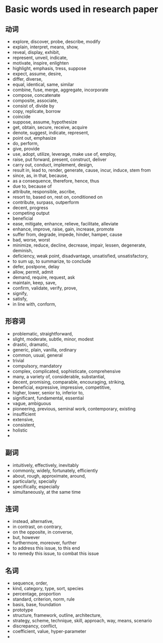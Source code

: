 # Basic words used in research paper

## 动词
* explore, discover, probe, describe, modify
* explain, interpret, means, show,
* reveal, display, exhibit,
* represent, unveil, indicate, 
* motivate, inspire, enlighten
* highlight, emphasis, tress, suppose
* expect, assume, desire, 
* differ, diverse, 
* equal, identical, same, similar
* combine, fuse, merge, aggregate, incorporate
* compose, concatenate
* composite, associate,
* consist of, divide by
* copy, replicate, borrow
* coincide
* suppose, assume, hypothesize
* get, obtain, secure, receive, acquire 
* denote, suggest, indicate, represent, 
* point out, emphasize
* do, perform,
* give, provide
* use, adopt, utilize, leverage, make use of, employ, 
* raise, put forward, present, construct, deliver
* carry out, conduct, implement, design,
* result in, lead to, render, generate, cause, incur, induce, stem from
* since, as, in that, because, 
* as a consequence, therefore, hence, thus
* due to, because of
* attribute, responsible, ascribe,
* resort to, based on, rest on, conditioned on
* contribute, surpass, outperform
* decent, progress
* competing output
* beneficial
* ease, mitigate, enhance, relieve, facilitate, alleviate
* enhance, improve, raise, gain, increase, promote
* suffer from, degrade, impede, hinder, hamper, cause
* bad, worse, worst
* minimize, reduce, decline, decrease, impair, lessen, degenerate, deminish, 
* deficiency, weak point, disadvantage, unsatisfied, unsatisfactory,
* to sum up, to summarize, to conclude
* defer, postpone, delay
* allow, permit, admit
* demand, require, request, ask
* maintain, keep, save,
* confirm, validate, verify, prove, 
* signify, 
* satisfy, 
* in line with, conform, 

## 形容词
* problematic, straightforward,
* slight, moderate, subtle, minor, modest
* drastic, dramatic, 
* generic, plain, vanilla, ordinary
* common, usual, general
* trivial 
* compulsory, mandatory
* complex, complicated, sophisticate, comprehensive
* many, a variety of, considerable, substantial,
* decent, promising, comparable, encouraging, striking, 
* beneficial, expressive, impressive, competitive,
* higher, lower, senior to, inferior to,
* significant, fundamental, essential
* vague, ambiguous
* pioneering, previous, seminal work, contemporary, existing
* insufficient
* extensive,
* consistent, 
* holistic
* 

## 副词
* intuitively, effectively, inevitably
* commonly, widely, fortunately, efficiently
* about, rough, approximate, around, 
* particularly, specially
* specifically, especially
* simultaneously, at the same time


## 连词
* instead, alternative,
* in contrast, on contrary, 
* on the opposite, in converse, 
* but, however
* furthermore, moreover, further
* to address this issue, to this end
* to remedy this issue, to combat this issue

## 名词
* sequence, order, 
* kind, category, type, sort, species
* percentage, proportion
* standard, criterion, norm, rule
* basis, base, foundation
* prototype
* structure, framework, outline, architecture, 
* strategy, scheme, technique, skill, approach, way, means, scenario
* discrepancy, conflict, 
* coefficient, value, hyper-parameter
* 
